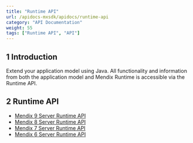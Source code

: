 ```yaml
---
title: "Runtime API"
url: /apidocs-mxsdk/apidocs/runtime-api
category: "API Documentation"
weight: 55
tags: ["Runtime API", "API"]
---
```


## 1 Introduction

Extend your application model using Java. All functionality and information from both the application model and Mendix Runtime is accessible via the Runtime API.

## 2 Runtime API

* [Mendix 9 Server Runtime API](https://apidocs.rnd.mendix.com/9/runtime/index.html)
* [Mendix 8 Server Runtime API](https://apidocs.rnd.mendix.com/8/runtime/index.html)
* [Mendix 7 Server Runtime API](https://apidocs.rnd.mendix.com/7/runtime/index.html)
* [Mendix 6 Server Runtime API](https://apidocs.rnd.mendix.com/6/runtime/index.html)
